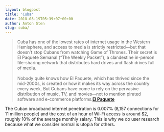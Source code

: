 ```yaml
---
layout: blogpost
title: 'Cuba'
date: 2018-03-19T05:39:07+00:00
author: Anton Sten
slug: cuba/
---
```


>Cuba has one of the lowest rates of internet usage in the Western Hemisphere, and access to media is strictly restricted—but that doesn’t stop Cubans from watching Game of Thrones. Their secret is El Paquete Semanal (“The Weekly Packet”), a clandestine in-person file-sharing network that distributes hard drives and flash drives full of media.
<br /><br />
Nobody quite knows how El Paquete, which has thrived since the mid-2000s, is created or how it makes its way across the country every week. But Cubans have come to rely on the pervasive distribution of music, TV, and movies—not to mention pirated software and e-commerce platforms.**[El Paquete](https://qz.com/email/quartz-obsession/1230913/)**

The Cuban broadband internet penetration is 0.007% (8,157 connections for 11 million people) and the cost of an hour of Wi-Fi access is around $2, roughly 10% of the average monthly salary. This is why we do user research because what we consider normal is utopia for others. 

